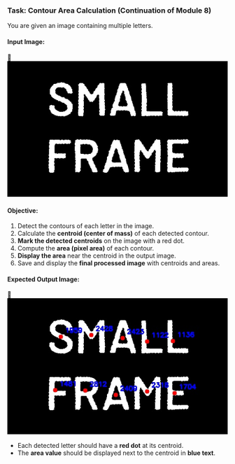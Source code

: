### **Task: Contour Area Calculation (Continuation of Module 8)**

You are given an image containing multiple letters.

#### **Input Image:**
📌 ![alt text](xor_4CAmpH1i.jpg)

#### **Objective:**
1. Detect the contours of each letter in the image.
2. Calculate the **centroid (center of mass)** of each detected contour.
3. **Mark the detected centroids** on the image with a red dot.
4. Compute the **area (pixel area)** of each contour.
5. **Display the area** near the centroid in the output image.
6. Save and display the **final processed image** with centroids and areas.

#### **Expected Output Image:**
📌  ![alt text](centroids_areas.jpg)
- Each detected letter should have a **red dot** at its centroid.
- The **area value** should be displayed next to the centroid in **blue text**.

